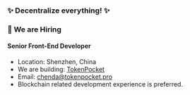 ### ✨ Decentralize everything! ✨

### 💼 We are Hiring

#### Senior Front-End Developer
- Location: Shenzhen, China
- We are building: [TokenPocket](https://tokenpocket.pro)
- Email: chenda@tokenpocket.pro
- Blockchain related development experience is preferred.

<!--
**chendatony31/chendatony31** is a ✨ _special_ ✨ repository because its `README.md` (this file) appears on your GitHub profile.

Here are some ideas to get you started:

- 🔭 I’m currently working on ...
- 🌱 I’m currently learning ...
- 👯 I’m looking to collaborate on ...
- 🤔 I’m looking for help with ...
- 💬 Ask me about ...
- 📫 How to reach me: ...
- 😄 Pronouns: ...
- ⚡ Fun fact: ...
-->
